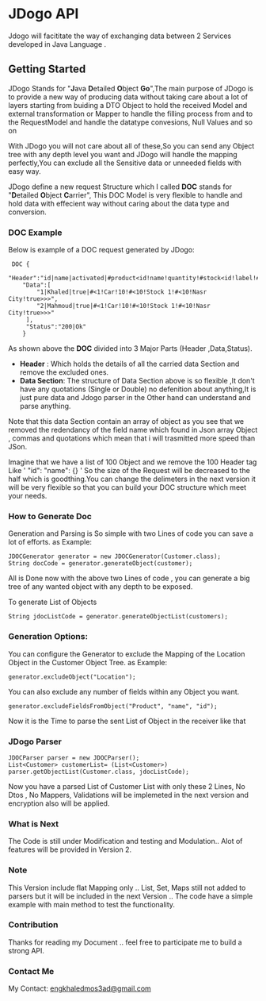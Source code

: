 # JDogo API

Jdogo will facititate the way of exchanging data between 2 Services developed in Java Language .

## Getting Started

JDogo Stands for "**J**ava **D**etailed **O**bject **Go**",The main purpose of JDogo is to provide a new way of producing data without taking care about a lot of layers starting from buiding a DTO Object to hold the received Model and external transformation or Mapper to handle the filling process from and to the RequestModel and handle the datatype convesions, Null Values and so on 

With JDogo you will not care about all of these,So you can send any Object tree with any depth level you want and JDogo will handle the mapping perfectly,You can exclude all the Sensitive data or unneeded fields with easy way. 

JDogo define a new request Structure which I called **DOC** stands for "**D**etailed **O**bject **C**arrier", This DOC Model is very flexible to handle and hold data with effecient way without caring about the data type and conversion.

### DOC Example

Below is example of a DOC request generated by JDogo: 

```
 DOC {
    "Header":"id|name|activated|#product<id!name!quantity!#stock<id!label!#location<id!locationName!opened>>>",
    "Data":[
        "1|Khaled|true|#<1!Car!10!#<10!Stock 1!#<10!Nasr City!true>>>",
        "2|Mahmoud|true|#<1!Car!10!#<10!Stock 1!#<10!Nasr City!true>>>"
     ],
     "Status":"200|Ok"
    }
```

As shown above the **DOC** divided into 3 Major Parts (Header ,Data,Status).

* **Header** : Which holds the details of all the carried data Section and remove the excluded ones. 
* **Data Section**: The structure of Data Section above is so flexible ,It don't have any quotations (Single or Double) no defenition about anything,It is just pure data and Jdogo parser in the Other hand can understand and parse anything. 

Note that this data Section contain an array of object as you see that we removed the redendancy of the field name which found in Json array Object , commas and quotations which mean that i will trasmitted more speed than JSon.

Imagine that we have a list of 100 Object and we remove the 100 Header tag Like ' "id": "name": {} ' 
So the size of the Request will be decreased to the half which is goodthing.You can change the delimeters in the next version it will be very flexible so that you can build your DOC structure which meet your needs. 

### How to Generate Doc 

Generation and Parsing is So simple with two Lines of code you can save a lot of efforts.
as Example: 

```
JDOCGenerator generator = new JDOCGenerator(Customer.class);
String docCode = generator.generateObject(customer);  
```

All is Done now with the above two Lines of code , you can generate a big tree of any wanted object with any depth to be exposed. 

To generate List of Objects 

```
String jdocListCode = generator.generateObjectList(customers);
```

### Generation Options:

You can configure the Generator to exclude the Mapping of the Location Object in the Customer Object Tree. 
as Example: 
```
generator.excludeObject("Location"); 
```

You can also exclude any number of fields within any Object you want. 
```
generator.excludeFieldsFromObject("Product", "name", "id"); 
```

Now it is the Time to parse the sent List of Object in the receiver like that 

### JDogo Parser
```
JDOCParser parser = new JDOCParser();
List<Customer> customerList= (List<Customer>) parser.getObjectList(Customer.class, jdocListCode);
```

Now you have a parsed List of Customer List with only these 2 Lines, No Dtos , No Mappers, Validations will be implemeted in the next version and encryption also will be applied.

### What is Next 
The Code is still under Modification and testing and Modulation.. Alot of features will be provided in Version 2. 

### Note
This Version include flat Mapping only .. List, Set, Maps still not added to parsers but it will be included in the next Version .. The code have a simple example with main method to test the functionality. 

### Contribution
Thanks for reading my Document .. feel free to participate me to build a strong API. 

### Contact Me
My Contact: engkhaledmos3ad@gmail.com

